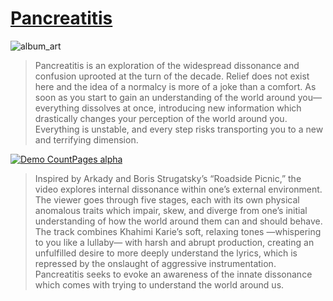 # [Pancreatitis](https://distrokid.com/hyperfollow/antide/pancreatitis)
![album_art](https://user-images.githubusercontent.com/67815957/167315915-f8f761fe-118f-4af2-9b99-71519cc770d6.png)

>Pancreatitis is an exploration of the widespread dissonance and confusion uprooted at the turn of the decade. Relief does not exist here and the idea of a normalcy is more of a joke than a comfort. As soon as you start to gain an understanding of the world around you— everything dissolves at once, introducing new information which drastically changes your perception of the world around you. Everything is unstable, and every step risks transporting you to a new and terrifying dimension.
	

[![Demo CountPages alpha](https://user-images.githubusercontent.com/67815957/167315961-7d4ce6f0-fa84-4926-bf16-f810a64d09ed.gif)](https://youtu.be/cOEzZNGETUo)

>Inspired by Arkady and Boris Strugatsky’s “Roadside Picnic,” the video explores internal dissonance within one’s external environment. The viewer goes through five stages, each with its own physical anomalous traits which impair, skew, and diverge from one’s initial understanding of how the world around them can and should behave. The track combines Khahimi Karie’s soft, relaxing tones —whispering to you like a lullaby— with harsh and abrupt production, creating an unfulfilled desire to more deeply understand the lyrics, which is repressed by the onslaught of aggressive instrumentation. Pancreatitis seeks to evoke an awareness of the innate dissonance which comes with trying to understand the world around us.


